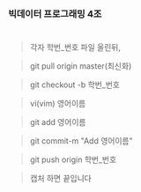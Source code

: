 ### 빅데이터 프로그래밍 4조
#
>각자 학번_번호 파일 올린뒤, 

>git pull origin master(최신화)

>git checkout -b 학번_번호

>vi(vim) 영어이름

>git add 영어이름

>git commit-m "Add 영어이름"

>git push origin 학번_번호

>캡처 하면 끝입니다

